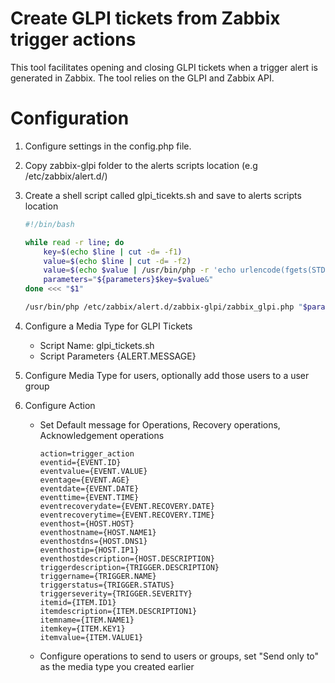 # Create GLPI tickets from Zabbix trigger actions

This tool facilitates opening and closing GLPI tickets when a trigger alert is generated in Zabbix.  The tool relies on the GLPI and Zabbix API.

# Configuration

1. Configure settings in the config.php file.
2. Copy zabbix-glpi folder to the alerts scripts location (e.g /etc/zabbix/alert.d/)
3. Create a shell script called glpi_ticekts.sh and save to alerts scripts location 
    ```bash
    #!/bin/bash

    while read -r line; do
        key=$(echo $line | cut -d= -f1)
        value=$(echo $line | cut -d= -f2)
        value=$(echo $value | /usr/bin/php -r 'echo urlencode(fgets(STDIN));')
        parameters="${parameters}$key=$value&" 
    done <<< "$1"

    /usr/bin/php /etc/zabbix/alert.d/zabbix-glpi/zabbix_glpi.php "$parameters" 
    ```
4. Configure a Media Type for GLPI Tickets
    * Script Name: glpi_tickets.sh
    * Script Parameters {ALERT.MESSAGE}
    
5. Configure Media Type for users, optionally add those users to a user group
6. Configure Action
   * Set Default message for Operations, Recovery operations, Acknowledgement operations
      ```
      action=trigger_action
      eventid={EVENT.ID}
      eventvalue={EVENT.VALUE}
      eventage={EVENT.AGE}
      eventdate={EVENT.DATE}
      eventtime={EVENT.TIME}
      eventrecoverydate={EVENT.RECOVERY.DATE}
      eventrecoverytime={EVENT.RECOVERY.TIME}
      eventhost={HOST.HOST}
      eventhostname={HOST.NAME1}
      eventhostdns={HOST.DNS1}
      eventhostip={HOST.IP1}
      eventhostdescription={HOST.DESCRIPTION}
      triggerdescription={TRIGGER.DESCRIPTION}
      triggername={TRIGGER.NAME}
      triggerstatus={TRIGGER.STATUS}
      triggerseverity={TRIGGER.SEVERITY}
      itemid={ITEM.ID1}
      itemdescription={ITEM.DESCRIPTION1}
      itemname={ITEM.NAME1}
      itemkey={ITEM.KEY1}
      itemvalue={ITEM.VALUE1}
   * Configure operations to send to users or groups, set "Send only to" as the media type you created earlier
    
